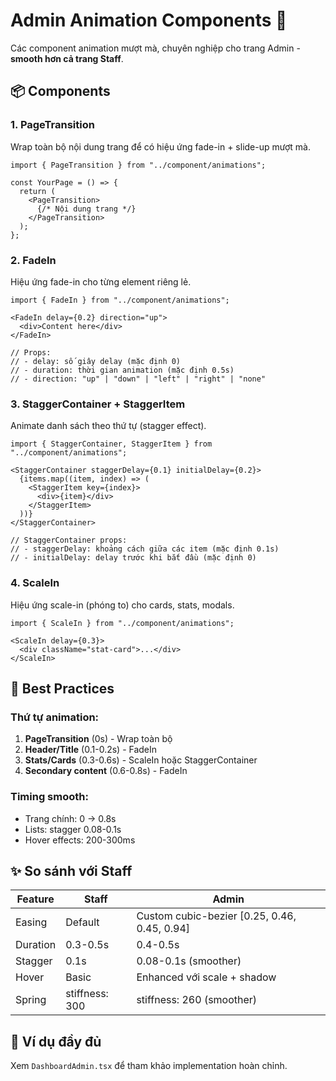 # Admin Animation Components 🎨

Các component animation mượt mà, chuyên nghiệp cho trang Admin - **smooth hơn cả trang Staff**.

## 📦 Components

### 1. PageTransition
Wrap toàn bộ nội dung trang để có hiệu ứng fade-in + slide-up mượt mà.

```tsx
import { PageTransition } from "../component/animations";

const YourPage = () => {
  return (
    <PageTransition>
      {/* Nội dung trang */}
    </PageTransition>
  );
};
```

### 2. FadeIn
Hiệu ứng fade-in cho từng element riêng lẻ.

```tsx
import { FadeIn } from "../component/animations";

<FadeIn delay={0.2} direction="up">
  <div>Content here</div>
</FadeIn>

// Props:
// - delay: số giây delay (mặc định 0)
// - duration: thời gian animation (mặc định 0.5s)
// - direction: "up" | "down" | "left" | "right" | "none"
```

### 3. StaggerContainer + StaggerItem
Animate danh sách theo thứ tự (stagger effect).

```tsx
import { StaggerContainer, StaggerItem } from "../component/animations";

<StaggerContainer staggerDelay={0.1} initialDelay={0.2}>
  {items.map((item, index) => (
    <StaggerItem key={index}>
      <div>{item}</div>
    </StaggerItem>
  ))}
</StaggerContainer>

// StaggerContainer props:
// - staggerDelay: khoảng cách giữa các item (mặc định 0.1s)
// - initialDelay: delay trước khi bắt đầu (mặc định 0)
```

### 4. ScaleIn
Hiệu ứng scale-in (phóng to) cho cards, stats, modals.

```tsx
import { ScaleIn } from "../component/animations";

<ScaleIn delay={0.3}>
  <div className="stat-card">...</div>
</ScaleIn>
```

## 🎯 Best Practices

### Thứ tự animation:
1. **PageTransition** (0s) - Wrap toàn bộ
2. **Header/Title** (0.1-0.2s) - FadeIn
3. **Stats/Cards** (0.3-0.6s) - ScaleIn hoặc StaggerContainer
4. **Secondary content** (0.6-0.8s) - FadeIn

### Timing smooth:
- Trang chính: 0 → 0.8s
- Lists: stagger 0.08-0.1s
- Hover effects: 200-300ms

## ✨ So sánh với Staff

| Feature | Staff | Admin |
|---------|-------|-------|
| Easing | Default | Custom cubic-bezier [0.25, 0.46, 0.45, 0.94] |
| Duration | 0.3-0.5s | 0.4-0.5s |
| Stagger | 0.1s | 0.08-0.1s (smoother) |
| Hover | Basic | Enhanced với scale + shadow |
| Spring | stiffness: 300 | stiffness: 260 (smoother) |

## 📝 Ví dụ đầy đủ

Xem `DashboardAdmin.tsx` để tham khảo implementation hoàn chỉnh.

